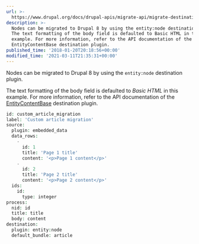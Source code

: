 ```yaml
---
url: >-
  https://www.drupal.org/docs/drupal-apis/migrate-api/migrate-destination-plugins-examples/migrating-nodes
description: >-
  Nodes can be migrated to Drupal 8 by using the entity:node destination plugin.
  The text formatting of the body field is defaulted to Basic HTML in this
  example. For more information, refer to the API documentation of the
  EntityContentBase destination plugin.
published_time: '2018-01-20T20:18:56+00:00'
modified_time: '2021-03-11T21:35:31+00:00'
---
```

Nodes can be migrated to Drupal 8 by using the `entity:node` destination plugin. 

The text formatting of the body field is defaulted to _Basic HTML_ in this example. For more information, refer to the API documentation of the [EntityContentBase](https://api.drupal.org/api/drupal/core%21modules%21migrate%21src%21Plugin%21migrate%21destination%21EntityContentBase.php/class/EntityContentBase) destination plugin.

```php
id: custom_article_migration
label: 'Custom article migration'
source:
  plugin: embedded_data
  data_rows:
    -
      id: 1
      title: 'Page 1 title'
      content: '<p>Page 1 content</p>'
    -
      id: 2
      title: 'Page 2 title'
      content: '<p>Page 2 content</p>'
  ids:
    id:
      type: integer
process:
  nid: id
  title: title
  body: content
destination:
  plugin: entity:node
  default_bundle: article
```